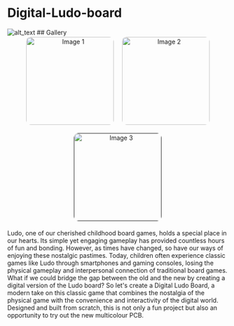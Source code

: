 # Digital-Ludo-board
<img src="https://github.com/jobitjoseph/Digital-Ludo-board/blob/b7a14a51adeb144ec9624a0bab658bc6e6cb5062/Images/IMG_0016.jpg" width="" alt="alt_text" title="image_tooltip">
## Gallery

<div align="center" style="display: flex; flex-wrap: wrap; justify-content: center; gap: 15px;">

  <a href="https://github.com/jobitjoseph/Digital-Ludo-board/blob/b7a14a51adeb144ec9624a0bab658bc6e6cb5062/Images/IMG_0016.jpg" target="_blank" style="text-decoration: none; border: 2px solid transparent; border-radius: 10px; overflow: hidden; transition: transform 0.3s, border-color 0.3s;">
    <img src="https://github.com/jobitjoseph/Digital-Ludo-board/blob/b7a14a51adeb144ec9624a0bab658bc6e6cb5062/Images/IMG_0016.jpg" alt="Image 1" width="200" style="border-radius: 10px; transition: transform 0.3s;">
  </a>

  <a href="https://github.com/jobitjoseph/Digital-Ludo-board/blob/ef0574b0e37cc6b18bce47278ad40f484cababb1/Images/LudoRender1.png" target="_blank" style="text-decoration: none; border: 2px solid transparent; border-radius: 10px; overflow: hidden; transition: transform 0.3s, border-color 0.3s;">
    <img src="https://github.com/jobitjoseph/Digital-Ludo-board/blob/ef0574b0e37cc6b18bce47278ad40f484cababb1/Images/LudoRender1.png" alt="Image 2" width="200" style="border-radius: 10px; transition: transform 0.3s;">
  </a>

  <a href="" target="_blank" style="text-decoration: none; border: 2px solid transparent; border-radius: 10px; overflow: hidden; transition: transform 0.3s, border-color 0.3s;">
    <img src="https://github.com/jobitjoseph/Digital-Ludo-board/blob/ef0574b0e37cc6b18bce47278ad40f484cababb1/Images/LudoRender2.png" alt="Image 3" width="200" style="border-radius: 10px; transition: transform 0.3s;">
  </a>

</div>

<style>
  a:hover {
    transform: scale(1.05);
    border-color: #007BFF;
  }
  img:hover {
    transform: scale(1.1);
  }
</style>


<br>
Ludo, one of our cherished childhood board games, holds a special place in our hearts. Its simple yet engaging gameplay has provided countless hours of fun and bonding. However, as times have changed, so have our ways of enjoying these nostalgic pastimes. Today, children often experience classic games like Ludo through smartphones and gaming consoles, losing the physical gameplay and interpersonal connection of traditional board games.
What if we could bridge the gap between the old and the new by creating a digital version of the Ludo board? So let's create a Digital Ludo Board, a modern take on this classic game that combines the nostalgia of the physical game with the convenience and interactivity of the digital world. Designed and built from scratch, this is not only a fun project but also an opportunity to try out the new multicolour PCB.
